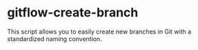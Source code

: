 # gitflow-create-branch
This script allows you to easily create new branches in Git with a standardized naming convention.
